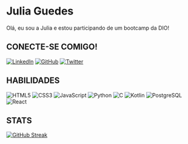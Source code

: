 # Julia Guedes
Olá, eu sou a Julia e estou participando de um bootcamp da DIO!
## CONECTE-SE COMIGO!
[![LinkedIn](https://img.shields.io/badge/LinkedIn-80ff?style=for-the-badge&logo=linkedin&logoColor=white)](https://www.linkedin.com/in/juliaguedesp/)
[![GitHub](https://img.shields.io/badge/GitHub-80ff?style=for-the-badge&logo=github&logoColor=white)](+https://github.com/julesguedes)
[![Twitter](https://img.shields.io/badge/Twitter-80ff?style=for-the-badge&logo=twitter&logoColor=white)](https://twitter.com/filmegiallo)

## HABILIDADES
![HTML5](https://img.shields.io/badge/HTML5-80ff?style=for-the-badge&logo=html5&logoColor=white)
![CSS3](https://img.shields.io/badge/CSS3-80ff?style=for-the-badge&logo=css3&logoColor=white)
![JavaScript](https://img.shields.io/badge/JavaScript-80ff?style=for-the-badge&logo=javascript&logoColor=white)
![Python](https://img.shields.io/badge/Python-80ff?style=for-the-badge&logo=python&logoColor=white)
![C](https://img.shields.io/badge/C-80ff?style=for-the-badge&logo=c&logoColor=white)
![Kotlin](https://img.shields.io/badge/Kotlin-80ff?&style=for-the-badge&logo=kotlin&logoColor=white)
![PostgreSQL](https://img.shields.io/badge/PostgreSQL-80ff?style=for-the-badge&logo=postgresql&logoColor=white)
![React](https://img.shields.io/badge/React-80ff?style=for-the-badge&logo=react&logoColor=white)

## STATS

[![GitHub Streak](https://streak-stats.demolab.com/?user=julesguedes&theme=bear&background=000&border=30A3DC&dates=FFF)](https://git.io/streak-stats)